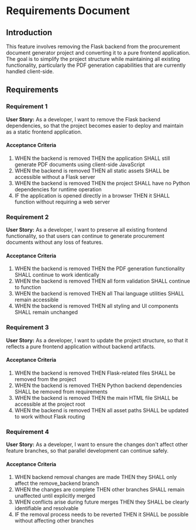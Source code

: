 # Requirements Document

## Introduction

This feature involves removing the Flask backend from the procurement document generator project and converting it to a pure frontend application. The goal is to simplify the project structure while maintaining all existing functionality, particularly the PDF generation capabilities that are currently handled client-side.

## Requirements

### Requirement 1

**User Story:** As a developer, I want to remove the Flask backend dependencies, so that the project becomes easier to deploy and maintain as a static frontend application.

#### Acceptance Criteria

1. WHEN the backend is removed THEN the application SHALL still generate PDF documents using client-side JavaScript
2. WHEN the backend is removed THEN all static assets SHALL be accessible without a Flask server
3. WHEN the backend is removed THEN the project SHALL have no Python dependencies for runtime operation
4. IF the application is opened directly in a browser THEN it SHALL function without requiring a web server

### Requirement 2

**User Story:** As a developer, I want to preserve all existing frontend functionality, so that users can continue to generate procurement documents without any loss of features.

#### Acceptance Criteria

1. WHEN the backend is removed THEN the PDF generation functionality SHALL continue to work identically
2. WHEN the backend is removed THEN all form validation SHALL continue to function
3. WHEN the backend is removed THEN all Thai language utilities SHALL remain accessible
4. WHEN the backend is removed THEN all styling and UI components SHALL remain unchanged

### Requirement 3

**User Story:** As a developer, I want to update the project structure, so that it reflects a pure frontend application without backend artifacts.

#### Acceptance Criteria

1. WHEN the backend is removed THEN Flask-related files SHALL be removed from the project
2. WHEN the backend is removed THEN Python backend dependencies SHALL be removed from requirements
3. WHEN the backend is removed THEN the main HTML file SHALL be accessible at the project root
4. WHEN the backend is removed THEN all asset paths SHALL be updated to work without Flask routing

### Requirement 4

**User Story:** As a developer, I want to ensure the changes don't affect other feature branches, so that parallel development can continue safely.

#### Acceptance Criteria

1. WHEN backend removal changes are made THEN they SHALL only affect the remove_backend branch
2. WHEN the changes are complete THEN other branches SHALL remain unaffected until explicitly merged
3. WHEN conflicts arise during future merges THEN they SHALL be clearly identifiable and resolvable
4. IF the removal process needs to be reverted THEN it SHALL be possible without affecting other branches